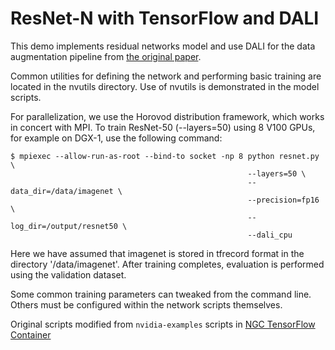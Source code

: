 # ResNet-N with TensorFlow and DALI

This demo implements residual networks model and use DALI for the data augmentation pipeline 
from [the original paper](https://arxiv.org/pdf/1512.03385.pdf).

Common utilities for defining the network and performing basic training are
located in the nvutils directory. Use of nvutils is demonstrated in the model
scripts.

For parallelization, we use the Horovod distribution framework, which works in
concert with MPI. To train ResNet-50 (--layers=50) using 8 V100 GPUs, for example on DGX-1,
use the following command:

```
$ mpiexec --allow-run-as-root --bind-to socket -np 8 python resnet.py \
                                                     --layers=50 \
                                                     --data_dir=/data/imagenet \
                                                     --precision=fp16 \
                                                     --log_dir=/output/resnet50 \
                                                     --dali_cpu
```

Here we have assumed that imagenet is stored in tfrecord format in the directory
'/data/imagenet'. After training completes, evaluation is performed using the
validation dataset.

Some common training parameters can tweaked from the command line. Others must
be configured within the network scripts themselves.

Original scripts modified from `nvidia-examples` scripts in
[NGC TensorFlow Container](https://www.nvidia.com/en-us/gpu-cloud/deep-learning-containers/)
